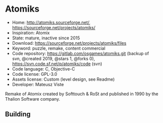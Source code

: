 # Atomiks

- Home: http://atomiks.sourceforge.net/, https://sourceforge.net/projects/atomiks/
- Inspiration: Atomix
- State: mature, inactive since 2015
- Download: https://sourceforge.net/projects/atomiks/files
- Keyword: puzzle, remake, content commercial
- Code repository: https://gitlab.com/osgames/atomiks.git (backup of svn, @created 2019, @stars 1, @forks 0), https://svn.code.sf.net/p/atomiks/code (svn)
- Code language: C, Objective-C
- Code license: GPL-3.0
- Assets license: Custom (level design, see Readme)
- Developer: Mateusz Viste

Remake of Atomix created by Softtouch & RoSt and published in 1990 by the Thalion Software company.

## Building
